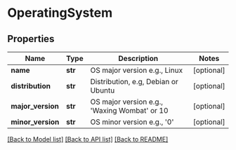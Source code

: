 # OperatingSystem

## Properties
Name | Type | Description | Notes
------------ | ------------- | ------------- | -------------
**name** | **str** | OS major version e.g., Linux | [optional] 
**distribution** | **str** | Distribution, e.g, Debian or Ubuntu | [optional] 
**major_version** | **str** | OS major version e.g., &#39;Waxing Wombat&#39; or 10 | [optional] 
**minor_version** | **str** | OS minor version e.g., &#39;0&#39; | [optional] 

[[Back to Model list]](../README.md#documentation-for-models) [[Back to API list]](../README.md#documentation-for-api-endpoints) [[Back to README]](../README.md)


